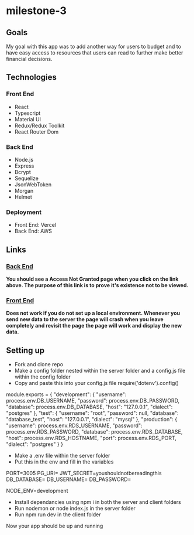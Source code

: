 # milestone-3

## Goals

My goal with this app was to add another way for users to budget and to have easy access to resources that users can read to further make better financial decisions.

## Technologies

### Front End

- React
- Typescript
- Material UI
- Redux/Redux Toolkit
- React Router Dom

### Back End

- Node.js
- Express
- Bcrypt
- Sequelize
- JsonWebToken
- Morgan
- Helmet

### Deployment

- Front End: Vercel
- Back End: AWS

## Links

### [Back End](http://budgetbuddy-env.eba-hjjiskth.us-east-1.elasticbeanstalk.com/user/2)

**You should see a Access Not Granted page when you click on the link above. The purpose of this link is to prove it's existence not to be viewed.**

### [Front End](https://milestone-3-c4uo-git-main-emmanuelurias.vercel.app)

**Does not work if you do not set up a local environment. Whenever you send new data to the server the page will crash when you leave completely and revisit the page the page will work and display the new data.**

## Setting up

- Fork and clone repo
- Make a config folder nested within the server folder and a config.js file within the config folder
- Copy and paste this into your config.js file 
require('dotenv').config()

module.exports = {
  "development": {
    "username": process.env.DB_USERNAME,
    "password": process.env.DB_PASSWORD,
    "database": process.env.DB_DATABASE,
    "host": "127.0.0.1",
    "dialect": "postgres"
  },
  "test": {
    "username": "root",
    "password": null,
    "database": "database_test",
    "host": "127.0.0.1",
    "dialect": "mysql"
  },
  "production": {
    "username": process.env.RDS_USERNAME,
    "password": process.env.RDS_PASSWORD,
    "database": process.env.RDS_DATABASE,
    "host": process.env.RDS_HOSTNAME,
    "port": process.env.RDS_PORT,
    "dialect": "postgres"
  }
}

- Make a .env file within the server folder
- Put this in the env and fill in the variables 

PORT=3005
PG_URI=
JWT_SECRET=youshouldnotbereadingthis
DB_DATABASE=
DB_USERNAME=
DB_PASSWORD=

NODE_ENV=development

- Install dependancies using npm i in both the server and client folders
- Run nodemon or node index.js in the server folder
- Run npm run dev in the client folder

Now your app should be up and running

